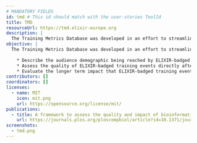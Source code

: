 ```yaml
---
# MANDATORY FIELDS
id: tmd # This id should match with the user-stories ToolId
title: TMD
resourceUrl: https://tmd.elixir-europe.org
description: |
  The Training Metrics Database was developed in an effort to streamline data collection, storage, and visualisation for the ELIXIR Training Platform.
objective: |
  The Training Metrics Database was developed in an effort to streamline data collection, storage, and visualisation for the Quality and Impact Subtask of the ELIXIR Training Platform, which aims to:
  
    * Describe the audience demographic being reached by ELIXIR-badged training events
    * Assess the quality of ELIXIR-badged training events directly after they have taken place
    * Evaluate the longer term impact that ELIXIR-badged training events have had on the work of training participants.
contributors: []
coordinators: []
licenses:
  - name: MIT
    icon: mit.png
    url: https://opensource.org/license/mit/
publications:
  - title: A framework to assess the quality and impact of bioinformatics training across ELIXIR
    url: https://journals.plos.org/ploscompbiol/article?id=10.1371/journal.pcbi.1007976
screenshots:
  - tmd.png
---
```


